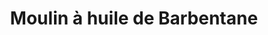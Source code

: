 ---
title: "Moulin à huile de Barbentane"
url: /barbentane/moulin-a-huile-de-barbentane/
shop: ferme
---